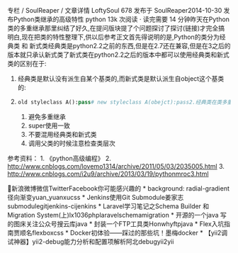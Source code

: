 专栏 / SoulReaper / 文章详情 LoftySoul 678 发布于 SoulReaper2014-10-30 发布Python类继承的高级特性  python 13k 次阅读  ·  读完需要 14 分钟昨天在Python类的多重继承那里纠结了好久,在提问版块提了个问题探讨了探讨(链接)才完全搞明白,现在把类的特性整理下,供以后参考正文首先得说明的是,Python的类分为经典类 和 新式类经典类是python2.2之前的东西,但是在2.7还在兼容,但是在3之后的版本就只承认新式类了新式类在python2.2之后的版本中都可以使用经典类和新式类的区别在于:

 1. 经典类是默认没有派生自某个基类的,而新式类是默认派生自object这个基类的:

 2. ```python
    old styleclass A():pass# new styleclass A(obejct):pass2.经典类在类多重继承的时候是采用从左到右深度优先原则匹配方法的..而新式类是采用C3算法(不同于广度优先)进行匹配的3.经典类是没有__MRO__和instance.mro()调用的,而新式类是有的.为什么不用经典类，要更换到新式类因为在经典类中的多重继承会有些问题...可能导致在继承树中的方法查询绕过后面的父类:class A():def foo1(self):print "A"class B(A):def foo2(self):passclass C(A):def foo1(self):print "C"class D(B, C):passd = D()d.foo1()按照经典类的查找顺序从左到右深度优先的规则，在访问d.foo1()的时候,D这个类是没有的..那么往上查找,先找到B,里面没有,深度优先,访问A,找到了foo1(),所以这时候调用的是A的foo1()，从而导致C重写的foo1()被绕过.所以python引入了新式类的概念,每个基类都继承自object并且,他的匹配规则也从深度优先换到了C3C3算法C3算法是怎么做匹配的呢..在问答版块上面讨论之后,归结如下:C3算法的一个核心是merge.在merge列表中，如果第一个序列mro的第一个类是出现在其它序列，并且也是第一个，或者不出现其它序列，那么这个类就会从这些序列中删除，并合到访问顺序列表中比如:(引用问题中zhuangzebo的回答@zhuangzebo)class A(O):passclass B(O):passclass C(O):passclass D(A,B):passclass E(C,D):pass首先需要知道 O(object)的mro(method resolution order)列表是[O,]那么接下来是:mro(A) = [A, O]mro(B) = [B, O]mro(C) = [C, O]mro(D) = [D] + merge(mro(A), mro(B), [A, B])= [D] + merge([A, O], [B, O], [A, B])= [D, A] + merge([O], [B, O], [B])= [D, A, B] + merge([O], [O])= [D, A, B, O]mro(E) = [E] + merge(mro(C), mro(D), [C, D])= [E] + merge([C, O], [D, A, B, O], [C, D])= [E, C] + merge([O], [D, A, B, O], [D])= [E, C, D] + merge([O], [A, B, O])= [E, C, D, A, B] + merge([O], [O])= [E, C, D, A, B, O]然后还有一种特殊情况:比如：merge(DO,CO,C) 先merge的是Dmerge(DO,CO,C) 先merge的是C意思就是.当出现有 一个类出现在两个序列的头(比如C) 这种情况和 这个类只有在一个序列的头(比如D) 这种情况同时出现的时候,按照顺序方式匹配。新式类生成的访问序列被存储在一个叫MRO的只读列表中..你可以使用instance.__MRO__或者instance.mro()来访问最后匹配的时候就按照MRO序列的顺序去匹配了C3和广度优先的区别:举个例子就完全明白了:class A(object):passclass B(A):passclass C(B):passclass D(A):passclass E(D):passclass F(C, E):pass按照广度优先遍历,F的MRO序列应该是[F,C,E,B,D,A]但是C3是[F,E,D,C,B,A]意思是你可以当做C3是在一条链路上深度遍历到和另外一条链路的交叉点,然后去深度遍历另外一条链路,最后遍历交叉点新式类和经典类的super和按类名访问问题在经典类中,你如果要访问父类的话,是用类名来访问的..class A():def __init__(self):print "A"class B(A):def __init__(self):print "B"A.__init__(self) #python不会默认调用父类的初始化函数的这样子看起来没三问题,但是如果类的继承结构比较复杂，会导致代码的可维护性很差..所以新式类推出了super这个东西...class A():def __init__(self):print "A"class B(A):def __init__(self):print "B"super(B,self).__init__()这时候，又有一个问题:当类是多重继承的时候,super访问的是哪一个类呢?super实际上是通过__MRO__序列来确定访问哪一个类的...实际上就是调用__MRO__中此类后面的一个类的方法.比如序列为[F,E,D,C,B,A]那么F中的super就是E,E的就是Dsuper和按照类名访问 混合使用带来的坑class A(object):def __init__(self):print "enter A"print "leave A"class B(object):def __init__(self):print "enter B"print "leave B"class C(A):def __init__(self):print "enter C"super(C, self).__init__()print "leave C"class D(A):def __init__(self):print "enter D"super(D, self).__init__()print "leave D"class E(B, C):def __init__(self):print "enter E"B.__init__(self)C.__init__(self)print "leave E"class F(E, D):def __init__(self):print "enter F"E.__init__(self)D.__init__(self)print "leave F"这时候打印出来是：enter Fenter Eenter Bleave Benter Center Denter Aleave Aleave Dleave Cleave Eenter Denter Aleave Aleave Dleave F可以看出来D和A的初始化函数被乱入了两次！按类名访问就相当于C语言之前的GOTO语句...乱跳,然后再用super按顺序访问..就有问题了所以建议就是要么一直用super,要么一直用按照类名访问最佳实现:
    ```

	1. 避免多重继承
	2. super使用一致
	3. 不要混用经典类和新式类
	4. 调用父类的时候注意检查类层次

参考资料：
	1. 《python高级编程》
	2. http://www.cnblogs.com/lovemo1314/archive/2011/05/03/2035005.html
	3. http://www.cnblogs.com/i2u9/archive/2013/03/19/pythonmroc3.html

新浪微博微信TwitterFacebook你可能感兴趣的
	* background: radial-gradient径向渐变yuan_yuanxucss
	* Jenkins使用Git Submodule姜家志submodulegitjenkins-cijenkins
	* Laravel学习笔记之Schema Builder 和 Migration System(上)lx1036phplaravelschemamigration
	* 开源的一个java 写的图床关注公众号搜云库java
	* 封装一个FTP工具类Honwhyftpjava
	* Flex入坑指南贾顺名flexboxcss
	* Docker初体验——踩过的那些坑！墨梅docker
	* 【yii2调试神器】yii2-debug能力分析和配置项解析阿北debugyii2yii

